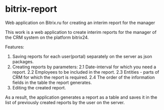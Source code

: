 # bitrix-report
Web application on Bitrix.ru for creating an interim report for the manager

This work is a web application to create interim reports for the manager of the CRM system on the platform bitrix24.

Features:
1) Saving reports for each user(portal) separately on the server as json packages.
2) Creating reports by parameters:
  2.1 Date-interval for which you need a report.
  2.2 Employees to be included in the report.
  2.3 Entities - parts of CRM for which the report is required.
  2.4 The order of the information fields in the table the report generates.
3) Editing the created report.

As a result, the application generates a report as a table and saves it in the list of previously created reports by the user on the server.


